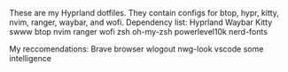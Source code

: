 These are my Hyprland dotfiles.
They contain configs for btop, hypr, kitty, nvim, ranger, waybar, and wofi.
Dependency list:
  Hyprland
  Waybar
  Kitty
  swww
  btop
  nvim
  ranger
  wofi
  zsh
  oh-my-zsh
  powerlevel10k
  nerd-fonts

My reccomendations:
  Brave browser
  wlogout
  nwg-look
  vscode
  some intelligence
  
